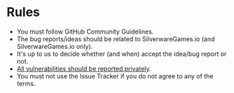 # Rules

* You must follow GitHub Community Guidelines.
* The bug reports/ideas should be related to SilverwareGames.io (and SilverwareGames.io only).
* It's up to us to decide whether (and when) accept the idea/bug report or not.
* [All vulnerabilities should be reported privately](https://github.com/mesosoi/silverwaregames-io-issue-tracker/security).
* You must not use the Issue Tracker if you do not agree to any of the terms.
